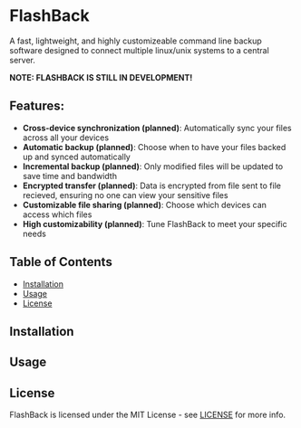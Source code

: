 # FlashBack
A fast, lightweight, and highly customizeable command line backup software designed to connect multiple linux/unix systems to a central server.

**NOTE: FLASHBACK IS STILL IN DEVELOPMENT!**

## Features:
- **Cross-device synchronization (planned)**: Automatically sync your files across all your devices
- **Automatic backup (planned)**: Choose when to have your files backed up and synced automatically
- **Incremental backup (planned)**: Only modified files will be updated to save time and bandwidth
- **Encrypted transfer (planned)**: Data is encrypted from file sent to file recieved, ensuring no one can view your sensitive files
- **Customizable file sharing (planned)**: Choose which devices can access which files
- **High customizability (planned)**: Tune FlashBack to meet your specific needs

## Table of Contents
- [Installation](#installation)
- [Usage](#usage)
- [License](#license)

## Installation

## Usage

## License
FlashBack is licensed under the MIT License - see [LICENSE](LICENSE) for more info.
